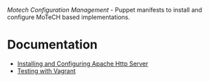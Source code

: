 *Motech Configuration Management* - Puppet manifests to install and configure MoTeCH based implementations.

# Documentation

* [Installing and Configuring Apache Http Server](https://github.com/motech/motech-scm/wiki/Installing-and-Configuring-Apache-Http-Server)
* [Testing with Vagrant](https://github.com/motech/motech-scm/wiki/Testing-with-Vagrant)



